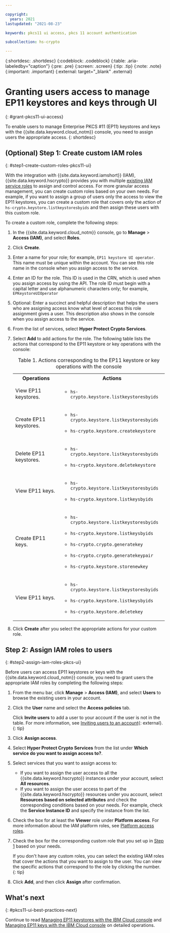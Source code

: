 ```yaml
---

copyright:
  years: 2021
lastupdated: "2021-08-23"

keywords: pkcs11 ui access, pkcs 11 account authentication

subcollection: hs-crypto

---
```


{:shortdesc: .shortdesc}
{:codeblock: .codeblock}
{:table: .aria-labeledby="caption"}
{:pre: .pre}
{:screen: .screen}
{:tip: .tip}
{:note: .note}
{:important: .important}
{:external: target="_blank" .external}

# Granting users access to manage EP11 keystores and keys through UI
{: #grant-pkcs11-ui-access}

To enable users to manage Enterprise PKCS #11 (EP11) keystores and keys with the {{site.data.keyword.cloud_notm}} console, you need to assign users the appropriate access.
{: shortdesc}

## (Optional) Step 1: Create custom IAM roles
{: #step1-create-custom-roles-pkcs11-ui}

With the integration with {{site.data.keyword.iamshort}} (IAM), {{site.data.keyword.hscrypto}} provides you with multiple [existing IAM service roles](/docs/hs-crypto?topic=hs-crypto-manage-access#service-access-roles) to assign and control access. For more granular access management, you can create custom roles based on your own needs. For example, if you want to assign a group of users only the access to view the EP11 keystores, you can create a custom role that covers only the action of `hs-crypto.keystore.listkeystoresbyids` and then assign these users with this custom role.

To create a custom role, complete the following steps:

1. In the {{site.data.keyword.cloud_notm}} console, go to **Manage** > **Access (IAM)**, and select **Roles**.
2. Click **Create**.
3. Enter a name for your role; for example, `EP11 keystore UI operator`. This name must be unique within the account. You can see this role name in the console when you assign access to the service.
4. Enter an ID for the role. This ID is used in the CRN, which is used when you assign access by using the API. The role ID must begin with a capital letter and use alphanumeric characters only; for example, `EPKeystoreUIOperator`
5. Optional: Enter a succinct and helpful description that helps the users who are assigning access know what level of access this role assignment gives a user. This description also shows in the console when you assign access to the service.
6. From the list of services, select **Hyper Protect Crypto Services**.
7. Select **Add** to add actions for the role. The following table lists the actions that correspond to the EP11 keystore or key operations with the console:

    <table>
    <tr>
      <th>Operations</th>
      <th>Actions</th>
    </tr>
    <tr>
      <td>View EP11 keystores.</td>
      <td>
        <ul>
          <li><code>hs-crypto.keystore.listkeystoresbyids</code></p>
        </ul>
      </td>
    </tr>
    <tr>
      <td>Create EP11 keystores.</td>
      <td>
        <ul>
          <li><code>hs-crypto.keystore.listkeystoresbyids</code></p>
          <li><code>hs-crypto.keystore.createkeystore</code></p>
        </ul>
      </td>
    </tr>
    <tr>
      <td>Delete EP11 keystores.</td>
      <td>
        <ul>
          <li><code>hs-crypto.keystore.listkeystoresbyids</code></p>
          <li><code>hs-crypto.keystore.deletekeystore</code></p>
        </ul>
      </td>
    </tr>
    <tr>
      <td>View EP11 keys.</td>
      <td>
        <ul>
          <li><code>hs-crypto.keystore.listkeystoresbyids</code></p>
          <li><code>hs-crypto.keystore.listkeysbyids</code></p>
        </ul>
      </td>
    </tr>
    <tr>
      <td>Create EP11 keys.</td>
      <td>
        <ul>
          <li><code>hs-crypto.keystore.listkeystoresbyids</code></p>
          <li><code>hs-crypto.keystore.listkeysbyids</code></p>
          <li><code>hs-crypto.crypto.generatekey</code></p>
          <li><code>hs-crypto.crypto.generatekeypair</code></p>
          <li><code>hs-crypto.keystore.storenewkey</code></p>
        </ul>
      </td>
    </tr>
    <tr>
      <td>View EP11 keys.</td>
      <td>
        <ul>
          <li><code>hs-crypto.keystore.listkeystoresbyids</code></p>
          <li><code>hs-crypto.keystore.listkeysbyids</code></p>
          <li><code>hs-crypto.keystore.deletekey</code></p>
        </ul>
      </td>
    </tr>
    <caption>Table 1. Actions corresponding to the EP11 keystore or key operations with the console</caption>
    </table>

8. Click **Create** after you select the appropriate actions for your custom role.

## Step 2: Assign IAM roles to users
{: #step2-assign-iam-roles-pkcs-ui}

Before users can access EP11 keystores or keys with the {{site.data.keyword.cloud_notm}} console, you need to grant users the appropriate IAM roles by completing the following steps:

1. From the menu bar, click **Manage** &gt; **Access (IAM)**, and select **Users** to browse the existing users in your account.
2. Click the **User** name and select the **Access policies** tab.

    Click **Invite users** to add a user to your account if the user is not in the table. For more information, see [Inviting users to an account](/docs/account?topic=account-iamuserinv){: external}.
    {: tip}

3. Click **Assign access**.
4. Select **Hyper Protect Crypto Services** from the list under **Which service do you want to assign access to?**.
5. Select services that you want to assign access to:

    - If you want to assign the user access to all the {{site.data.keyword.hscrypto}} instances under your account, select **All resources**.
    - If you want to assign the user access to part of the {{site.data.keyword.hscrypto}} resources under you account, select **Resources based on selected attributes** and check the corresponding conditions based on your needs. For example, check the **Service Instance ID** and specify the instance from the list.

6. Check the box for at least the **Viewer** role under **Platform access**. For more information about the IAM platform roles, see [Platform access roles](/docs/hs-crypto?topic=hs-crypto-manage-access#platform-mgmt-roles).
7. Check the box for the corresponding custom role that you set up in [Step 1](#step1-create-custom-roles-pkcs11-ui) based on your needs.

    If you don't have any custom roles, you can select the existing IAM roles that cover the actions that you want to assign to the user. You can view the specific actions that correspond to the role by clicking the number.
    {: tip}

8. Click **Add**, and then click **Assign** after confirmation.

##  What's next
{: #pkcs11-ui-best-practices-next}

Continue to read [Managing EP11 keystores with the IBM Cloud console](/docs/hs-crypto?topic=hs-crypto-manage-ep11-keystores-ui) and [Managing EP11 keys with the IBM Cloud console](/docs/hs-crypto?topic=hs-crypto-manage-ep11-key-ui) on detailed operations.
